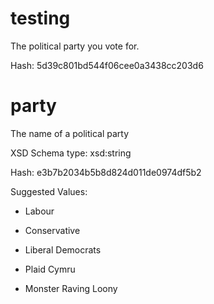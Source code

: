 # testing

 The political party you vote for.

 Hash: 5d39c801bd544f06cee0a3438cc203d6

# party

 The name of a political party

 XSD Schema type: xsd:string

 Hash: e3b7b2034b5b8d824d011de0974df5b2


 Suggested Values:

* Labour

* Conservative

* Liberal Democrats

* Plaid Cymru

* Monster Raving Loony